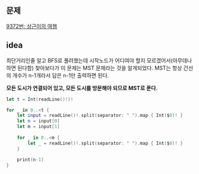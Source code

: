 ## 문제

[9372번: 상근이의 여행](https://www.acmicpc.net/problem/9372)

## idea

최단거리인줄 알고 BFS로 풀려했는데 시작노드가 어디여야 할지 모르겠어서(아무데나 하면 된다함) 찾아보다가 이 문제는 MST 문제라는 것을 알게되었다. MST는 항상 간선의 개수가 n-1개라서 답은 n-1만 출력하면 된다. 

**모든 도시가 연결되어 있고, 모든 도시를 방문해야 되므로 MST로 푼다.**


```swift
let t = Int(readLine()!)!

for _ in 0..<t {
    let input = readLine()!.split(separator: " ").map { Int($0)! }
    let n = input[0]
    let m = input[1]
    
    for _ in 0..<m {
        let _ = readLine()!.split(separator: " ").map { Int($0)! }
    }
    
    print(n-1)
}
```
